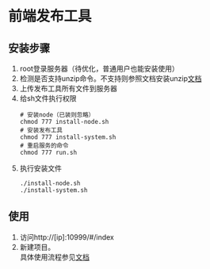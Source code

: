 # 前端发布工具
## 安装步骤
1. root登录服务器（待优化，普通用户也能安装使用）
2. 检测是否支持unzip命令。不支持则参照文档安装unzip[文档](https://www.linchaoqun.com/rk-libs/#/detail/前端发布平台)
3. 上传发布工具所有文件到服务器
4. 给sh文件执行权限
    ```
    # 安装node（已装则忽略）
    chmod 777 install-node.sh
    # 安装发布工具
    chmod 777 install-system.sh
    # 重启服务的命令
    chmod 777 run.sh
    ```
5. 执行安装文件
    ```
    ./install-node.sh
    ./install-system.sh
    ```
## 使用
1. 访问http://[ip]:10999/#/index   
2. 新建项目。   
具体使用流程参见[文档](https://www.linchaoqun.com/rk-lib/#/detail/前端发布平台)
